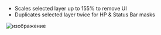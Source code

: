 - Scales selected layer up to 155% to remove UI
- Duplicates selected layer twice for HP & Status Bar masks

![изображение](https://user-images.githubusercontent.com/47350537/183253032-b57306a5-8ff0-4b09-a6c5-866debb7df48.png)
